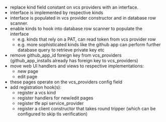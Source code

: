 * replace kind field constant on vcs providers with an interface.
* interface is implemented by respective kinds
* interface is populated in vcs provider constructor and in database row scanner.
* enable kinds to hook into database row scanner to populate the interface
    * e.g. kinds that rely on a PAT, can read token from vcs provider row
    * e.g. more sophisticated kinds like the github app can perform further database query to retrieve private key etc
* remove github_app_id foreign key from vcs_providers (github_app_installs already has foreign key to vcs_providers)
* move web UI handlers and views to respective implementations:
    * new page
    * edit page
* these pages operate on the vcs_providers config field
* add registration hook(s):
    * register a vcs kind
    * register handlers for new/edit pages
    * register tfe api service_provider
    * register a client constructor that takes round tripper (which can be configured to skip tls verification)
